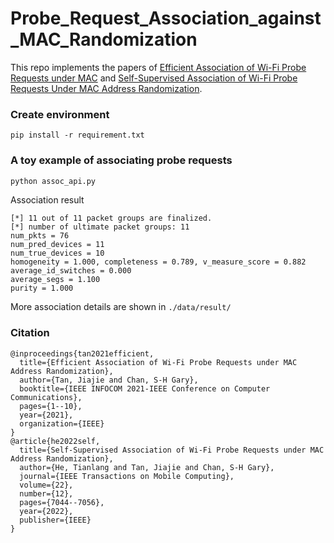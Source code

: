 # Probe_Request_Association_against_MAC_Randomization

This repo implements the papers of [Efficient Association of Wi-Fi Probe Requests under MAC](https://ieeexplore.ieee.org/document/9488769) and [Self-Supervised Association of Wi-Fi Probe Requests Under MAC Address Randomization](https://ieeexplore.ieee.org/abstract/document/9888045). 

### Create environment 
```
pip install -r requirement.txt
```

### A toy example of associating probe requests
```python
python assoc_api.py
```

Association result
```
[*] 11 out of 11 packet groups are finalized. 
[*] number of ultimate packet groups: 11
num_pkts = 76
num_pred_devices = 11
num_true_devices = 10
homogeneity = 1.000, completeness = 0.789, v_measure_score = 0.882
average_id_switches = 0.000
average_segs = 1.100
purity = 1.000
```

More association details are shown in `./data/result/`

### Citation
```
@inproceedings{tan2021efficient,
  title={Efficient Association of Wi-Fi Probe Requests under MAC Address Randomization},
  author={Tan, Jiajie and Chan, S-H Gary},
  booktitle={IEEE INFOCOM 2021-IEEE Conference on Computer Communications},
  pages={1--10},
  year={2021},
  organization={IEEE}
}
@article{he2022self,
  title={Self-Supervised Association of Wi-Fi Probe Requests under MAC Address Randomization},
  author={He, Tianlang and Tan, Jiajie and Chan, S-H Gary},
  journal={IEEE Transactions on Mobile Computing},
  volume={22},
  number={12},
  pages={7044--7056},
  year={2022},
  publisher={IEEE}
}
```
